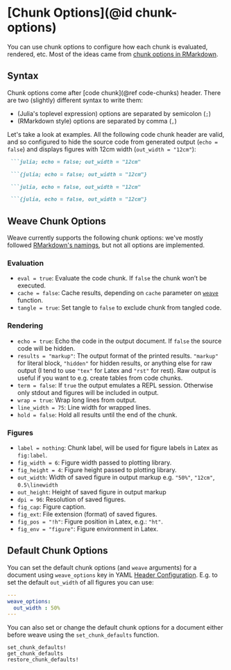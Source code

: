 # [Chunk Options](@id chunk-options)

You can use chunk options to configure how each chunk is evaluated, rendered, etc.
Most of the ideas came from [chunk options in RMarkdown](http://yihui.name/knitr/options).


## Syntax

Chunk options come after [code chunk](@ref code-chunks) header.
There are two (slightly) different syntax to write them:
- (Julia's toplevel expression) options are separated by semicolon (`;`)
- (RMarkdown style) options are separated by comma (`,`)

Let's take a look at examples. All the following code chunk header are valid,
and so configured to hide the source code from generated output (`echo = false`)
and displays figures with 12cm width (`out_width = "12cm"`):
```md
 ```julia; echo = false; out_width = "12cm"

 ```{julia; echo = false; out_width = "12cm"}

 ```julia, echo = false, out_width = "12cm"

 ```{julia, echo = false, out_width = "12cm"}
```


## Weave Chunk Options

Weave currently supports the following chunk options:
we've mostly followed [RMarkdown's namings](http://yihui.name/knitr/options), but not all options are implemented.

### Evaluation

- `eval = true`: Evaluate the code chunk. If `false` the chunk won’t be executed.
- `cache = false`: Cache results, depending on `cache` parameter on [`weave`](@ref) function.
- `tangle = true`: Set tangle to `false` to exclude chunk from tangled code.

### Rendering

- `echo = true`: Echo the code in the output document. If `false` the source code will be hidden.
- `results = "markup"`: The output format of the printed results. `"markup"` for literal block, `"hidden"` for hidden results, or anything else for raw output (I tend to use `"tex"` for Latex and `"rst"` for rest). Raw output is useful if you want to e.g. create tables from code chunks.
- `term = false`: If `true` the output emulates a REPL session. Otherwise only stdout and figures will be included in output.
- `wrap = true`: Wrap long lines from output.
- `line_width = 75`: Line width for wrapped lines.
- `hold = false`: Hold all results until the end of the chunk.

### Figures

- `label = nothing`: Chunk label, will be used for figure labels in Latex as `fig:label`.
- `fig_width = 6`: Figure width passed to plotting library.
- `fig_height = 4`: Figure height passed to plotting library.
- `out_width`: Width of saved figure in output markup e.g. `"50%"`, `"12cm"`, `0.5\linewidth`
- `out_height`: Height of saved figure in output markup
- `dpi = 96`: Resolution of saved figures.
- `fig_cap`: Figure caption.
- `fig_ext`: File extension (format) of saved figures.
- `fig_pos = "!h"`: Figure position in Latex, e.g.: `"ht"`.
- `fig_env = "figure"`: Figure environment in Latex.


## Default Chunk Options

You can set the default chunk options (and `weave` arguments) for a document using `weave_options` key in YAML [Header Configuration](@ref).
E.g. to set the default `out_width` of all figures you can use:

```yaml
---
weave_options:
  out_width : 50%
---
```

You can also set or change the default chunk options for a document either before weave using the `set_chunk_defaults` function.

```@docs
set_chunk_defaults!
get_chunk_defaults
restore_chunk_defaults!
```
